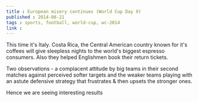 ```yaml
---
title : European misery continues (World Cup Day 9)
published : 2014-06-21
tags : sports, football, world-cup, wc-2014
link :
---
```


This time it's Italy. Costa Rica, the Central American country known for it's coffees will give sleepless nights to the world's biggest espresso consumers. Also they helped Englishmen book their return tickets.

Two observations  - a complacent attitude by big teams in their second matches against perceived softer targets and the weaker teams playing with an astute defensive strategy that frustrates & then upsets the stronger ones.

Hence we are seeing interesting results
